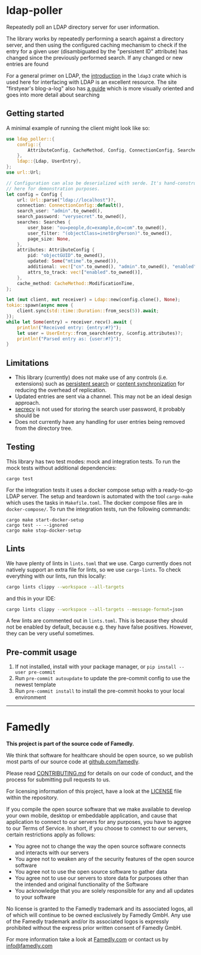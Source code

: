 # ldap-poller

Repeatedly poll an LDAP directory server for user information.

The library works by repeatedly performing a search against a directory
server, and then using the configured caching mechanism to check if the
entry for a given user (disambiguated by the "persistent ID" attribute) has
changed since the previously performed search. If any changed or new entries
are found

For a general primer on LDAP, the [introduction] in the `ldap3` crate which
is used here for interfacing with LDAP is an excellent resource. The site
"firstyear's blog-a-log" also has [a guide][firstyear] which is more
visually oriented and goes into more detail about searching

[introduction]: https://github.com/inejge/ldap3/blob/master/LDAP-primer.md
[firstyear]: https://fy.blackhats.net.au/blog/html/pages/ldap_guide_part_1_foundations.html

## Getting started
A minimal example of running the client might look like so:
```rust
use ldap_poller::{
	config::{
		AttributeConfig, CacheMethod, Config, ConnectionConfig, Searches,
	},
	ldap::{Ldap, UserEntry},
};
use url::Url;

// Configuration can also be deserialized with serde. It's hand-constructed
// here for demonstration purposes.
let config = Config {
	url: Url::parse("ldap://localhost")?,
	connection: ConnectionConfig::default(),
	search_user: "admin".to_owned(),
	search_password: "verysecret".to_owned(),
	searches: Searches {
		user_base: "ou=people,dc=example,dc=com".to_owned(),
		user_filter: "(objectClass=inetOrgPerson)".to_owned(),
		page_size: None,
	},
	attributes: AttributeConfig {
		pid: "objectGUID".to_owned(),
		updated: Some("mtime".to_owned()),
		additional: vec!["cn".to_owned(), "admin".to_owned(), "enabled".to_owned()],
        attrs_to_track: vec!["enabled".to_owned()],
	},
	cache_method: CacheMethod::ModificationTime,
};

let (mut client, mut receiver) = Ldap::new(config.clone(), None);
tokio::spawn(async move {
	client.sync(std::time::Duration::from_secs(5)).await;
});
while let Some(entry) = receiver.recv().await {
	println!("Received entry: {entry:#?}");
	let user = UserEntry::from_search(entry, &config.attributes)?;
	println!("Parsed entry as: {user:#?}");
}

```

## Limitations
* This library (currently) does not make use of any controls (i.e.
  extensions) such as [persistent search] or [content synchronization] for
  reducing the overhead of replication.
* Updated entries are sent via a channel. This may not be an ideal design
  approach.
* [secrecy](https://docs.rs/secrecy) is not used for storing the search user
  password, it probably should be
* Does not currently have any handling for user entries being removed from
  the directory tree.

[persistent search]: https://datatracker.ietf.org/doc/html/draft-ietf-ldapext-psearch-03
[content synchronization]: https://www.rfc-editor.org/rfc/rfc4533.html

## Testing

This library has two test modes: mock and integration tests. To run the mock tests without additional dependencies: 

```
cargo test
```

For the integration tests it uses a docker compose setup with a ready-to-go LDAP
server. The setup and teardown is automated with the tool
`cargo-make` which uses the tasks in `Makefile.toml`.
The docker compose files are in `docker-compose/`. To run the integration tests, run the following commands:

```
cargo make start-docker-setup
cargo test -- --ignored
cargo make stop-docker-setup 
```


## Lints

We have plenty of lints in `lints.toml` that we use. Cargo currently does not natively support an extra file for lints, so we use `cargo-lints`. To check everything with our lints, run this locally:

```sh
cargo lints clippy --workspace --all-targets
```

and this in your IDE:
```sh
cargo lints clippy --workspace --all-targets --message-format=json
```

A few lints are commented out in `lints.toml`. This is because they should not be enabled by default, because e.g. they have false positives. However, they can be very useful sometimes.

## Pre-commit usage

1. If not installed, install with your package manager, or `pip install --user pre-commit`
2. Run `pre-commit autoupdate` to update the pre-commit config to use the newest template
3. Run `pre-commit install` to install the pre-commit hooks to your local environment

---

# Famedly

**This project is part of the source code of Famedly.**

We think that software for healthcare should be open source, so we publish most
parts of our source code at [github.com/famedly](https://github.com/famedly).

Please read [CONTRIBUTING.md](CONTRIBUTING.md) for details on our code of
conduct, and the process for submitting pull requests to us.

For licensing information of this project, have a look at the [LICENSE](LICENSE.md)
file within the repository.

If you compile the open source software that we make available to develop your
own mobile, desktop or embeddable application, and cause that application to
connect to our servers for any purposes, you have to aggree to our Terms of
Service. In short, if you choose to connect to our servers, certain restrictions
apply as follows:

- You agree not to change the way the open source software connects and
  interacts with our servers
- You agree not to weaken any of the security features of the open source software
- You agree not to use the open source software to gather data
- You agree not to use our servers to store data for purposes other than
  the intended and original functionality of the Software
- You acknowledge that you are solely responsible for any and all updates to
  your software

No license is granted to the Famedly trademark and its associated logos, all of
which will continue to be owned exclusively by Famedly GmbH. Any use of the
Famedly trademark and/or its associated logos is expressly prohibited without
the express prior written consent of Famedly GmbH.

For more
information take a look at [Famedly.com](https://famedly.com) or contact
us by [info@famedly.com](mailto:info@famedly.com?subject=[GitHub]%20More%20Information%20)
